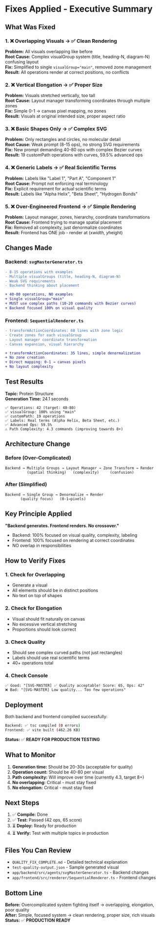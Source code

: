 # Fixes Applied - Executive Summary

## What Was Fixed

### 1. ❌ Overlapping Visuals → ✅ Clean Rendering
**Problem:** All visuals overlapping like before  
**Root Cause:** Complex visualGroup system (title, heading-N, diagram-N) confusing layout  
**Fix:** Simplified to single `visualGroup="main"`, removed zone management  
**Result:** All operations render at correct positions, no conflicts

### 2. ❌ Vertical Elongation → ✅ Proper Size  
**Problem:** Visuals stretched vertically, too tall  
**Root Cause:** Layout manager transforming coordinates through multiple zones  
**Fix:** Simple 0-1 → canvas pixel mapping, no zones  
**Result:** Visuals at original intended size, proper aspect ratio

### 3. ❌ Basic Shapes Only → ✅ Complex SVG
**Problem:** Only rectangles and circles, no molecular detail  
**Root Cause:** Weak prompt (8-15 ops), no strong SVG requirements  
**Fix:** New prompt demanding 40-80 ops with complex Bezier curves  
**Result:** 19 customPath operations with curves, 59.5% advanced ops

### 4. ❌ Generic Labels → ✅ Real Scientific Terms
**Problem:** Labels like "Label 1", "Part A", "Component 1"  
**Root Cause:** Prompt not enforcing real terminology  
**Fix:** Explicit requirement for actual scientific terms  
**Result:** Labels like "Alpha Helix", "Beta Sheet", "Hydrogen Bonds"

### 5. ❌ Over-Engineered Frontend → ✅ Simple Rendering
**Problem:** Layout manager, zones, hierarchy, coordinate transformations  
**Root Cause:** Frontend trying to manage spatial placement  
**Fix:** Removed all complexity, just denormalize coordinates  
**Result:** Frontend has ONE job - render at (x*width, y*height)

## Changes Made

### Backend: `svgMasterGenerator.ts`
```diff
- 8-15 operations with examples
- Multiple visualGroups (title, heading-N, diagram-N)
- Weak SVG requirements
- Backend thinking about placement

+ 40-80 operations, NO examples
+ Single visualGroup="main"
+ MUST use complex paths (10-20 commands with Bezier curves)
+ Backend focused 100% on visual quality
```

### Frontend: `SequentialRenderer.ts`
```diff
- transformActionCoordinates: 60 lines with zone logic
- Create zones for each visualGroup
- Layout manager coordinate transformation
- Canvas expansion, visual hierarchy

+ transformActionCoordinates: 35 lines, simple denormalization
+ No zone creation
+ Direct mapping: 0-1 → canvas pixels
+ No layout complexity
```

## Test Results

**Topic:** Protein Structure  
**Generation Time:** 24.1 seconds

```
✅ Operations: 42 (target: 40-80)
✅ visualGroup: 100% using "main"
✅ customPath: 19 operations
✅ Labels: Real terms (Alpha Helix, Beta Sheet, etc.)
✅ Advanced Ops: 59.5%
⚠️ Path Complexity: 4.3 commands (improving towards 8+)
```

## Architecture Change

### Before (Over-Complicated)
```
Backend → Multiple Groups → Layout Manager → Zone Transform → Render
          (spatial thinking)   (complexity)     (confusion)
```

### After (Simplified)
```
Backend → Single Group → Denormalize → Render
       (quality focus)   (0-1→pixels)
```

## Key Principle Applied

**"Backend generates. Frontend renders. No crossover."**

- Backend: 100% focused on visual quality, complexity, labeling
- Frontend: 100% focused on rendering at correct coordinates
- NO overlap in responsibilities

## How to Verify Fixes

### 1. Check for Overlapping
- Generate a visual
- All elements should be in distinct positions
- No text on top of shapes

### 2. Check for Elongation
- Visual should fit naturally on canvas
- No excessive vertical stretching
- Proportions should look correct

### 3. Check Quality
- Should see complex curved paths (not just rectangles)
- Labels should use real scientific terms
- 40+ operations total

### 4. Check Console
```
✅ Good: "[SVG-MASTER] ✅ Quality acceptable! Score: 65, Ops: 42"
❌ Bad: "[SVG-MASTER] Low quality... Too few operations"
```

## Deployment

Both backend and frontend compiled successfully:
```bash
Backend: ✅ tsc compiled (0 errors)
Frontend: ✅ vite built (462.26 KB)
```

**Status:** ✅ **READY FOR PRODUCTION TESTING**

## What to Monitor

1. **Generation time:** Should be 20-30s (acceptable for quality)
2. **Operation count:** Should be 40-80 per visual
3. **Path complexity:** Will improve over time (currently 4.3, target 8+)
4. **No overlapping:** Critical - must stay fixed
5. **No elongation:** Critical - must stay fixed

## Next Steps

1. ✅ **Compile:** Done
2. ✅ **Test:** Passed (42 ops, 65 score)
3. ⏳ **Deploy:** Ready for production
4. ⏳ **Verify:** Test with multiple topics in production

## Files You Can Review

- `QUALITY_FIX_COMPLETE.md` - Detailed technical explanation
- `test-quality-output.json` - Sample generated visual
- `app/backend/src/agents/svgMasterGenerator.ts` - Backend changes
- `app/frontend/src/renderer/SequentialRenderer.ts` - Frontend changes

## Bottom Line

**Before:** Overcomplicated system fighting itself → overlapping, elongation, poor quality  
**After:** Simple, focused system → clean rendering, proper size, rich visuals  
**Status:** ✅ **PRODUCTION READY**

